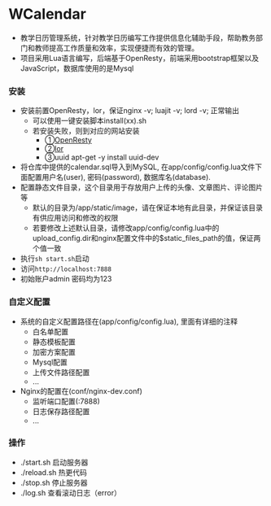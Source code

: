 # WCalendar

* 教学日历管理系统，针对教学日历编写工作提供信息化辅助手段，帮助教务部门和教师提高工作质量和效率，实现便捷而有效的管理。
* 项目采用Lua语言编写，后端基于OpenResty，前端采用bootstrap框架以及JavaScript，数据库使用的是Mysql

### 安装

- 安装前置OpenResty，lor，保证nginx -v; luajit -v; lord -v; 正常输出
	- 可以使用一键安装脚本install(xx).sh
	- 若安装失败，则到对应的网站安装
		- ①[OpenResty](http://openresty.org/cn/)
		- ②[lor](https://github.com/sumory/lor)
		- ③uuid apt-get -y install uuid-dev 
- 将仓库中提供的calendar.sql导入到MySQL, 在app/config/config.lua文件下面配置用户名(user), 密码(password), 数据库名(database).
- 配置静态文件目录，这个目录用于存放用户上传的头像、文章图片、评论图片等
	- 默认的目录为/app/static/image，请在保证本地有此目录，并保证该目录有供应用访问和修改的权限
	- 若要修改上述默认目录，请修改app/config/config.lua中的upload_config.dir和nginx配置文件中的$static_files_path的值，保证两个值一致
- 执行`sh start.sh`启动
- 访问`http://localhost:7888`
- 初始账户admin 密码均为123

### 自定义配置

- 系统的自定义配置路径在(app/config/config.lua), 里面有详细的注释
	- 白名单配置
	- 静态模板配置
	- 加密方案配置
	- Mysql配置
	- 上传文件路径配置
	- ...
- Nginx的配置在(conf/nginx-dev.conf)
	- 监听端口配置(:7888)
	- 日志保存路径配置
	- ...

### 操作

- ./start.sh   	启动服务器
- ./reload.sh  	热更代码
- ./stop.sh    	停止服务器
- ./log.sh 	 	查看滚动日志（error）
